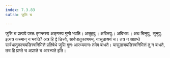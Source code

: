 ```yaml
---
index: 7.3.83
sutra: जुसि च

---
```

जुसि च प्रत्यये परतः इगन्तस्य अङ्गस्य गुणो भवति। अजुहवुः। अबिभयुः। अबिभरुः। अथ चिनुयुः, सुनुयुः इत्यत्र कस्मान् न भवति? अत्र हि द्वे ङित्त्वे, सार्वधातुकाश्रयम्, यासुडाश्रयं च। तत्र न अप्राप्ते सार्वधातुकाश्रयङित्त्वनिमित्ते प्रतिषेधे जुसि गुणः आरभ्यमाणः तमेव बाधते। यासुडाश्रयङित्त्वनिमित्तं तु न बाधते, तत्र हि प्राप्ते च अप्राप्ते च आरभ्यते इति।